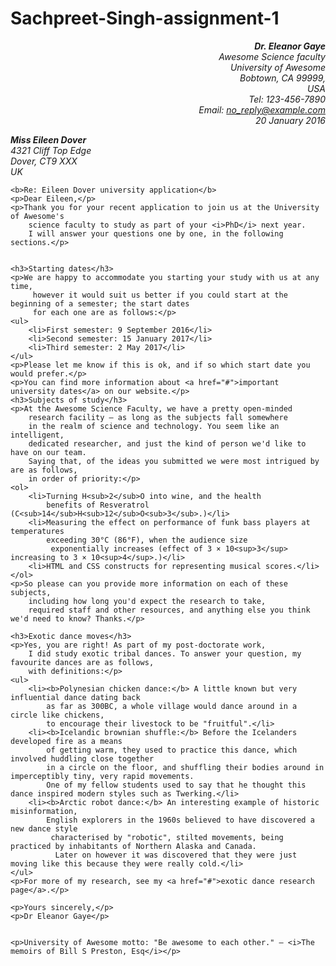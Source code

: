 # Sachpreet-Singh-assignment-1
 
<!-- name: Sachpreet Singh
File :  
Date : 24 sept 2024
Description : this html project is all about an simple static webpage in which we need to create 
an page which shows the markup letter that need to be hsoted on uni interact . teh letter si teh response froma researhc 
fellow to a prospective phd student concerning their application to the university 
-->
<html lang="en">
<head>
    <meta charset="utf-8">
    <title>University of Awesome - PhD Application Response</title>
</head>
<body>
 
<div style="text-align: right;">
       <i> <p><b>Dr. Eleanor Gaye</b><br>
        Awesome Science faculty<br>
        University of Awesome<br>
        Bobtown, CA 99999,<br>
        USA<br>
        Tel: 123-456-7890<br>
        Email: <a href="mailto:no_reply@example.com">no_reply@example.com</a><br>
        20 January 2016</p></i>
</div>


   <i><p><b>Miss Eileen Dover</b><br>
    4321 Cliff Top Edge<br>
    Dover, CT9 XXX<br>
    UK</p></i>

    <b>Re: Eileen Dover university application</b> 
    <p>Dear Eileen,</p>
    <p>Thank you for your recent application to join us at the University of Awesome's 
        science faculty to study as part of your <i>PhD</i> next year. 
        I will answer your questions one by one, in the following sections.</p>

   
    <h3>Starting dates</h3>
    <p>We are happy to accommodate you starting your study with us at any time,
         however it would suit us better if you could start at the beginning of a semester; the start dates 
         for each one are as follows:</p>
    <ul>
        <li>First semester: 9 September 2016</li>
        <li>Second semester: 15 January 2017</li>
        <li>Third semester: 2 May 2017</li>
    </ul>
    <p>Please let me know if this is ok, and if so which start date you would prefer.</p>
    <p>You can find more information about <a href="#">important university dates</a> on our website.</p>
    <h3>Subjects of study</h3>
    <p>At the Awesome Science Faculty, we have a pretty open-minded 
        research facility — as long as the subjects fall somewhere 
        in the realm of science and technology. You seem like an intelligent, 
        dedicated researcher, and just the kind of person we'd like to have on our team.
        Saying that, of the ideas you submitted we were most intrigued by are as follows,
        in order of priority:</p>
    <ol>
        <li>Turning H<sub>2</sub>O into wine, and the health 
            benefits of Resveratrol (C<sub>14</sub>H<sub>12</sub>O<sub>3</sub>.)</li>
        <li>Measuring the effect on performance of funk bass players at temperatures 
            exceeding 30°C (86°F), when the audience size
             exponentially increases (effect of 3 × 10<sup>3</sup> increasing to 3 × 10<sup>4</sup>.)</li>
        <li>HTML and CSS constructs for representing musical scores.</li>
    </ol>
    <p>So please can you provide more information on each of these subjects, 
        including how long you'd expect the research to take, 
        required staff and other resources, and anything else you think we'd need to know? Thanks.</p>
  
    <h3>Exotic dance moves</h3>
    <p>Yes, you are right! As part of my post-doctorate work,
        I did study exotic tribal dances. To answer your question, my favourite dances are as follows,
        with definitions:</p>
    <ul>
        <li><b>Polynesian chicken dance:</b> A little known but very influential dance dating back 
            as far as 300BC, a whole village would dance around in a circle like chickens, 
            to encourage their livestock to be "fruitful".</li>
        <li><b>Icelandic brownian shuffle:</b> Before the Icelanders developed fire as a means 
            of getting warm, they used to practice this dance, which involved huddling close together 
            in a circle on the floor, and shuffling their bodies around in imperceptibly tiny, very rapid movements. 
            One of my fellow students used to say that he thought this dance inspired modern styles such as Twerking.</li>
        <li><b>Arctic robot dance:</b> An interesting example of historic misinformation, 
            English explorers in the 1960s believed to have discovered a new dance style
             characterised by "robotic", stilted movements, being practiced by inhabitants of Northern Alaska and Canada.
              Later on however it was discovered that they were just moving like this because they were really cold.</li>
    </ul>
    <p>For more of my research, see my <a href="#">exotic dance research page</a>.</p>

    <p>Yours sincerely,</p>
    <p>Dr Eleanor Gaye</p>


    <p>University of Awesome motto: "Be awesome to each other." — <i>The memoirs of Bill S Preston, Esq</i></p>

</body>
</html>
